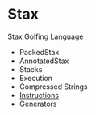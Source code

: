 # Stax
Stax Golfing Language

* PackedStax
* AnnotatedStax
* Stacks
* Execution
* Compressed Strings
* [Instructions](instructions.md)
* Generators
